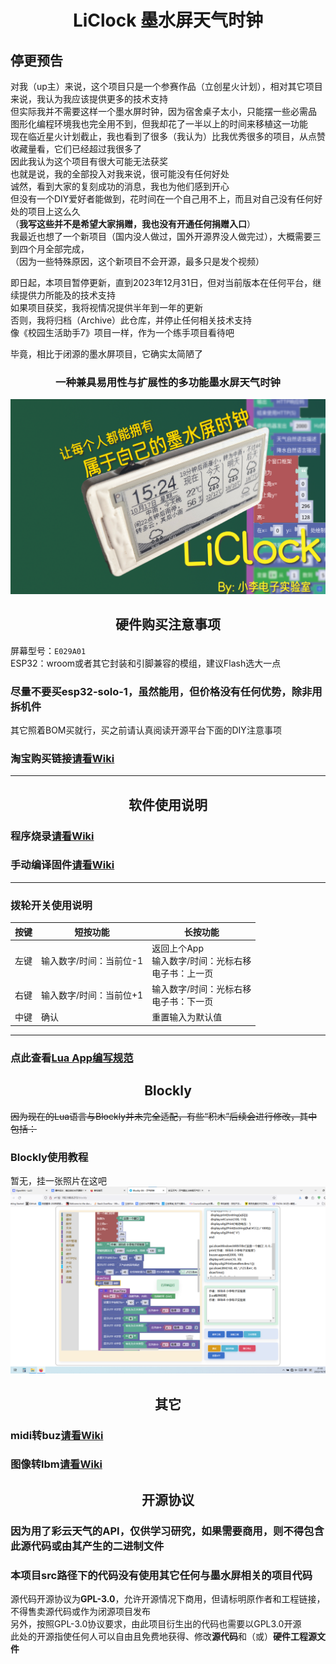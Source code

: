 # <center>LiClock 墨水屏天气时钟

## 停更预告  
对我（up主）来说，这个项目只是一个参赛作品（立创星火计划），相对其它项目来说，我认为我应该提供更多的技术支持  
但实际我并不需要这样一个墨水屏时钟，因为宿舍桌子太小，只能摆一些必需品  
图形化编程环境我也完全用不到，但我却花了一半以上的时间来移植这一功能  
现在临近星火计划截止，我也看到了很多（我认为）比我优秀很多的项目，从点赞收藏量看，它们已经超过我很多了  
因此我认为这个项目有很大可能无法获奖  
也就是说，我的全部投入对我来说，很可能没有任何好处  
诚然，看到大家的复刻成功的消息，我也为他们感到开心  
但没有一个DIY爱好者能做到，花时间在一个自己用不上，而且对自己没有任何好处的项目上这么久  
（**我写这些并不是希望大家捐赠，我也没有开通任何捐赠入口**）  
我最近也想了一个新项目（国内没人做过，国外开源界没人做完过），大概需要三到四个月全部完成，  
（因为一些特殊原因，这个新项目不会开源，最多只是发个视频）  

即日起，本项目暂停更新，直到2023年12月31日，但对当前版本在任何平台，继续提供力所能及的技术支持  
如果项目获奖，我将视情况提供半年到一年的更新  
否则，我将归档（Archive）此仓库，并停止任何相关技术支持  
像《校园生活助手7》项目一样，作为一个练手项目看待吧  

毕竟，相比于闭源的墨水屏项目，它确实太简陋了  

### <center>一种兼具易用性与扩展性的多功能墨水屏天气时钟 
![封面](images/封面.png)
## <center>硬件购买注意事项
屏幕型号：`E029A01`  
ESP32：wroom或者其它封装和引脚兼容的模组，建议Flash选大一点  
### **尽量不要买esp32-solo-1，虽然能用，但价格没有任何优势，除非用拆机件**  
其它照着BOM买就行，买之前请认真阅读开源平台下面的DIY注意事项  
### 淘宝购买链接[请看Wiki](https://github.com/diylxy/LiClock/wiki/%E5%85%83%E5%99%A8%E4%BB%B6%E8%B4%AD%E4%B9%B0)
---
## <center>软件使用说明

### 程序烧录[请看Wiki](https://github.com/diylxy/LiClock/wiki/%E5%9B%BA%E4%BB%B6%E7%83%A7%E5%BD%95)  

### 手动编译固件[请看Wiki](https://github.com/diylxy/LiClock/wiki/%E6%89%8B%E5%8A%A8%E7%BC%96%E8%AF%91%E5%9B%BA%E4%BB%B6)  

---
### 拨轮开关使用说明
|  按键   | 短按功能  | 长按功能 |
|  ----  | ----  | ---- |
| 左键  | 输入数字/时间：当前位-1 | 返回上个App<br/>输入数字/时间：光标右移<br/>电子书：上一页 |
| 右键  | 输入数字/时间：当前位+1 | 输入数字/时间：光标右移<br/>电子书：下一页|
| 中键  | 确认 | 重置输入为默认值 |
---
### 点此查看[Lua App编写规范](src/lua/README.md)  

## <center>Blockly
~~因为现在的Lua语言与Blockly并未完全适配，有些“积木”后续会进行修改，其中包括：~~  

### Blockly使用教程  
暂无，挂一张照片在这吧  
![封面](images/Blockly屏幕截图.png)

## <center>其它
### midi转buz[请看Wiki](https://github.com/diylxy/LiClock/wiki/midi%E8%BD%ACbuz)  

### 图像转lbm[请看Wiki](https://github.com/diylxy/LiClock/wiki/%E5%9B%BE%E5%83%8F%E8%BD%AClbm)  

## <center> 开源协议
### 因为用了彩云天气的API，仅供学习研究，如果需要商用，则不得包含此源代码或由其产生的二进制文件  
### 本项目src路径下的代码没有使用其它任何与墨水屏相关的项目代码  
源代码开源协议为**GPL-3.0**，允许开源情况下商用，但请标明原作者和工程链接，不得售卖源代码或作为闭源项目发布  
另外，按照GPL-3.0协议要求，由此项目衍生出的代码也需要以GPL3.0开源  
此处的开源指使任何人可以自由且免费地获得、修改**源代码**和（或）**硬件工程源文件**  
